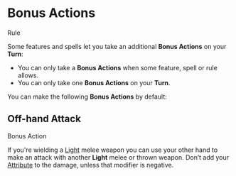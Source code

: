 # Bonus Actions

Rule

Some features and spells let you take an additional **Bonus Actions** on your **Turn**:

  + You can only take a **Bonus Actions** when some feature, spell or rule allows.
  + You can only take one **Bonus Actions** on your **Turn**.

You can make the following **Bonus Actions** by default:

<section class="small summaries">

<section class="summary">

## Off-hand Attack

Bonus Action

If you're wielding a [Light](../../pages/combat/attacks.md?id=describing-attacks) melee weapon you can use your other hand to make an attack with another **Light** melee or thrown weapon. Don’t add your [Attribute](../pages/characters/attributes.md) to the damage, unless that modifier is negative.

</section>

</section>

